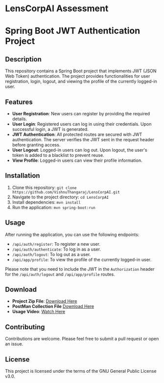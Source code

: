# LensCorpAI Assessment

# Spring Boot JWT Authentication Project

## Description

This repository contains a Spring Boot project that implements JWT (JSON Web Token) authentication. The project provides functionalities for user registration, login, logout, and viewing the profile of the currently logged-in user.

## Features

- **User Registration**: New users can register by providing the required details.
- **User Login**: Registered users can log in using their credentials. Upon successful login, a JWT is generated.
- **JWT Authentication**: All protected routes are secured with JWT authentication. The server verifies the JWT sent in the request header before granting access.
- **User Logout**: Logged-in users can log out. Upon logout, the user's token is added to a blacklist to prevent reuse.
- **View Profile**: Logged-in users can view their profile information.

## Installation

1. Clone this repository: `git clone https://github.com/VishnuThangaraj/LensCorpAI.git`
2. Navigate to the project directory: `cd LensCorpAI`
3. Install dependencies: `mvn install`
4. Run the application: `mvn spring-boot:run`

## Usage

After running the application, you can use the following endpoints:

- `/api/auth/register`: To register a new user.
- `/api/auth/authenticate`: To log in as a user.
- `/api/auth/logout`: To log out as a user.
- `/api/app/profile`: To view the profile of the currently logged-in user.

Please note that you need to include the JWT in the `Authorization` header for the `/api/auth/logout` and `/api/app/profile` routes.

## Download

- **Project Zip File**: [Download Here](http)
- **PostMan Collection File** [Download Here](https://drive.google.com/file/d/1RbkJgMm2uI3UVSIjaQfKOiWJ2oGK6Uxc/view?usp=drive_link)
- **Usage Video**: [Watch Here]()

## Contributing

Contributions are welcome. Please feel free to submit a pull request or open an issue.

## License

This project is licensed under the terms of the GNU General Public License v3.0.

